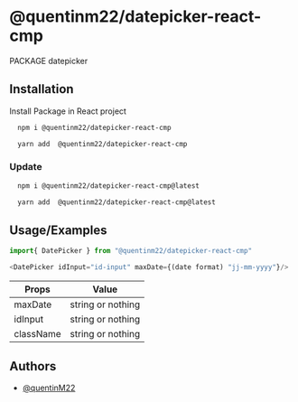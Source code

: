
# @quentinm22/datepicker-react-cmp

PACKAGE datepicker




## Installation

Install Package in React project

```bash
  npm i @quentinm22/datepicker-react-cmp

  yarn add  @quentinm22/datepicker-react-cmp
```
    
### Update

```bash
  npm i @quentinm22/datepicker-react-cmp@latest

  yarn add  @quentinm22/datepicker-react-cmp@latest
```

## Usage/Examples

```javascript
import{ DatePicker } from "@quentinm22/datepicker-react-cmp"

<DatePicker idInput="id-input" maxDate={(date format) "jj-mm-yyyy"}/>
```


| Props  | Value |
| ------------- | ------------- |
| maxDate  | string or nothing  |
| idInput  | string or nothing  |
| className  | string or nothing  |
## Authors

- [@quentinM22](https://github.com/quentinM22)

